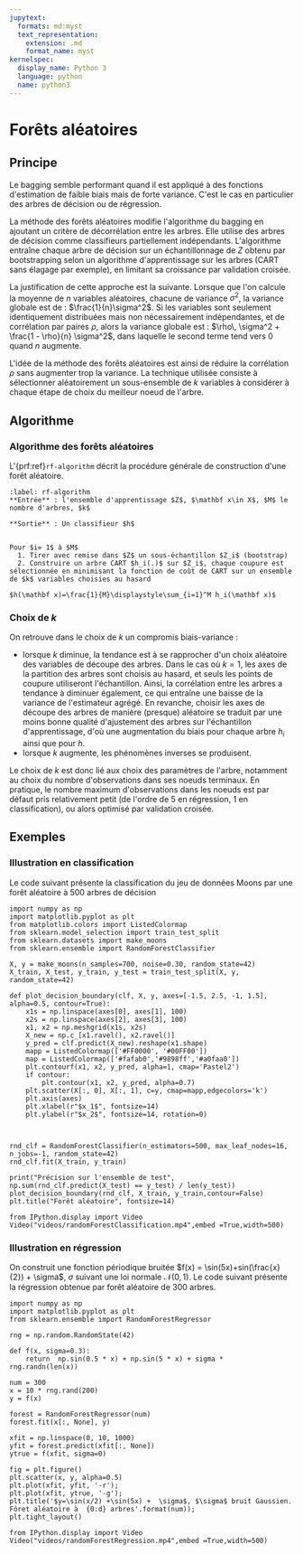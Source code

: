 ```yaml
---
jupytext:
  formats: md:myst
  text_representation:
    extension: .md
    format_name: myst
kernelspec:
  display_name: Python 3
  language: python
  name: python3
---
```




# Forêts aléatoires

## Principe
Le bagging semble performant quand il est appliqué à des fonctions d'estimation de faible biais mais de forte variance. C'est le cas en particulier des arbres de décision ou de régression.

 La méthode des forêts aléatoires modifie l'algorithme du bagging en ajoutant un critère de décorrélation entre les arbres.  Elle utilise des arbres de décision comme classifieurs partiellement indépendants. L'algorithme entraîne chaque arbre de décision sur un échantillonnage de $Z$ obtenu par bootstrapping  selon un algorithme d'apprentissage sur les arbres (CART sans élagage par exemple),  en limitant sa croissance par validation croisée.  

La justification de cette approche est la suivante. Lorsque que l'on calcule la moyenne de $n$ variables aléatoires, chacune de variance $\sigma^2$, la variance globale est de : $\frac{1}{n}\sigma^2$. Si les variables sont seulement identiquement distribuées mais non nécessairement indépendantes, et de corrélation par paires $\rho$, alors la variance globale est : $\rho\, \sigma^2 + \frac{1 - \rho}{n} \sigma^2$, dans laquelle le second terme tend vers 0 quand $n$ augmente. 

L'idée de la méthode des forêts aléatoires est ainsi de réduire la corrélation $\rho$ sans augmenter trop la variance. La technique utilisée consiste à sélectionner aléatoirement un sous-ensemble de $k$ variables à considérer à chaque étape de choix du meilleur noeud de l'arbre. 

## Algorithme

### Algorithme des forêts aléatoires

L'{prf:ref}`rf-algorithm` décrit la procédure générale de construction d'une forêt aléatoire.



```{prf:algorithm} 
:label: rf-algorithm
**Entrée** : l'ensemble d'apprentissage $Z$, $\mathbf x\in X$, $M$ le nombre d'arbres, $k$

**Sortie** : Un classifieur $h$


Pour $i= 1$ à $M$
  1. Tirer avec remise dans $Z$ un sous-échantillon $Z_i$ (bootstrap)
  2. Construire un arbre CART $h_i(.)$ sur $Z_i$, chaque coupure est sélectionnée en minimisant la fonction de coût de CART sur un ensemble de $k$ variables choisies au hasard

$h(\mathbf x)=\frac{1}{M}\displaystyle\sum_{i=1}^M h_i(\mathbf x)$ 
```


### Choix de $k$
On retrouve dans le choix de $k$ un compromis biais-variance :


-  lorsque $k$ diminue, la tendance est à se rapprocher d'un choix aléatoire des variables
de découpe des arbres. Dans le cas où $k = 1$, les axes de la partition des arbres
sont choisis au hasard, et seuls les points de coupure utiliseront l'échantillon. Ainsi, la corrélation entre les arbres a  tendance à diminuer également, ce qui entraîne une baisse de la variance de l'estimateur agrégé. En revanche, choisir les axes de découpe des arbres de manière (presque) aléatoire  se traduit par une moins bonne qualité d'ajustement des arbres sur l'échantillon d'apprentissage, d'où une augmentation du biais pour chaque arbre $h_i$ ainsi que pour $h$.
-  lorsque $k$ augmente, les phénomènes inverses se produisent.



Le choix de $k$ est donc lié aux choix des paramètres de l'arbre, notamment au choix du nombre d'observations dans ses noeuds terminaux. En pratique, le nombre maximum d'observations dans les noeuds est par défaut pris relativement petit (de l'ordre de 5 en régression, 1 en classification), ou alors optimisé par validation croisée.

## Exemples
### Illustration en classification
Le code suivant présente la classification du jeu de données Moons par une forêt aléatoire à 500 arbres de décision 


```{code-cell} ipython3
import numpy as np
import matplotlib.pyplot as plt
from matplotlib.colors import ListedColormap
from sklearn.model_selection import train_test_split
from sklearn.datasets import make_moons
from sklearn.ensemble import RandomForestClassifier

X, y = make_moons(n_samples=700, noise=0.30, random_state=42)
X_train, X_test, y_train, y_test = train_test_split(X, y, random_state=42)

def plot_decision_boundary(clf, X, y, axes=[-1.5, 2.5, -1, 1.5], alpha=0.5, contour=True):
    x1s = np.linspace(axes[0], axes[1], 100)
    x2s = np.linspace(axes[2], axes[3], 100)
    x1, x2 = np.meshgrid(x1s, x2s)
    X_new = np.c_[x1.ravel(), x2.ravel()]
    y_pred = clf.predict(X_new).reshape(x1.shape)
    mapp = ListedColormap(['#FF0000', '#00FF00'])
    map = ListedColormap(['#fafab0','#9898ff','#a0faa0'])
    plt.contourf(x1, x2, y_pred, alpha=1, cmap='Pastel2')
    if contour:
        plt.contour(x1, x2, y_pred, alpha=0.7)
    plt.scatter(X[:, 0], X[:, 1], c=y, cmap=mapp,edgecolors='k')
    plt.axis(axes)
    plt.xlabel(r"$x_1$", fontsize=14)
    plt.ylabel(r"$x_2$", fontsize=14, rotation=0)



rnd_clf = RandomForestClassifier(n_estimators=500, max_leaf_nodes=16, n_jobs=-1, random_state=42)
rnd_clf.fit(X_train, y_train)

print("Précision sur l'ensemble de test", np.sum(rnd_clf.predict(X_test) == y_test) / len(y_test))
plot_decision_boundary(rnd_clf, X_train, y_train,contour=False)
plt.title("Forêt aléatoire", fontsize=14)

```


```{code-cell} ipython3
from IPython.display import Video
Video("videos/randomForestClassification.mp4",embed =True,width=500)
```




### Illustration en régression
On construit une fonction périodique bruitée $f(x) = \sin(5x)+sin(\frac{x}{2}) + \sigma$, $\sigma$ suivant une loi normale $\mathcal{N}(0,1)$. Le code suivant présente la régression obtenue par forêt aléatoire de 300 arbres.



```{code-cell} ipython3
import numpy as np
import matplotlib.pyplot as plt
from sklearn.ensemble import RandomForestRegressor

rng = np.random.RandomState(42)

def f(x, sigma=0.3):
    return  np.sin(0.5 * x) + np.sin(5 * x) + sigma * rng.randn(len(x))

num = 300
x = 10 * rng.rand(200)
y = f(x)

forest = RandomForestRegressor(num)
forest.fit(x[:, None], y)

xfit = np.linspace(0, 10, 1000)
yfit = forest.predict(xfit[:, None])
ytrue = f(xfit, sigma=0)

fig = plt.figure()
plt.scatter(x, y, alpha=0.5)
plt.plot(xfit, yfit, '-r');
plt.plot(xfit, ytrue, '-g');
plt.title('$y=\sin(x/2) +\sin(5x) +  \sigma$, $\sigma$ bruit Gaussien. Fôret aléatoire à  {0:d} arbres'.format(num));
plt.tight_layout()
``` 


```{code-cell} ipython3
from IPython.display import Video
Video("videos/randomForestRegression.mp4",embed =True,width=500)
```

